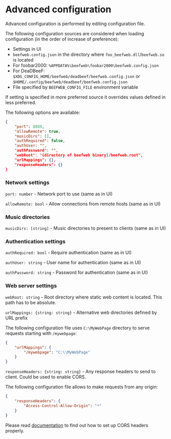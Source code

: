 # Advanced configuration

Advanced configuration is performed by editing configuration file.

The following configuration sources are considered when loading configuration (in the order of increase of preference):

- Settings in UI
- `beefweb.config.json` in the directory where `foo_beefweb.dll`/`beefweb.so` is located
- For foobar2000: `%APPDATA%\beefweb\foobar2000\beefweb.config.json`
- For DeaDBeeF: `$XDG_CONFIG_HOME/beefweb/deadbeef/beefweb.config.json` or `$HOME/.config/beefweb/deadbeef/beefweb.config.json`
- File specified by `BEEFWEB_CONFIG_FILE` environment variable

If setting is specified in more preferred source it overrides values defined in less preferred.

The following options are available:

```json
{
    "port": 8880,
    "allowRemote": true,
    "musicDirs": [],
    "authRequired": false,
    "authUser: "",
    "authPassword": "",
    "webRoot": "{directory of beefweb binary}/beefweb.root",
    "urlMappings": {},
    "responseHeaders": {}
}
```

### Network settings

`port: number` - Network port to use (same as in UI)

`allowRemote: bool` - Allow connections from remote hosts (same as in UI)

### Music directories

`musicDirs: [string]` - Music directories to present to clients (same as in UI)

### Authentication settings

`authRequired: bool` - Require authentication (same as in UI)

`authUser: string` - User name for authentication (same as in UI)

`authPassword: string` - Password for authentication (same as in UI)

### Web server settings

`webRoot: string` - Root directory where static web content is located. This path has to be absolute.

`urlMappings: {string: string}` - Alternative web directories defined by URL prefix

The following configuration file uses `C:\MyWebPage` directory to serve requests starting with `/mywebpage`:

```json
{
    "urlMappings": {
        "/mywebpage": "C:\\MyWebPage"
    }
}
```


`responseHeaders: {string: string}` - Any response headers to send to client. Could be used to enable CORS.

The following configuration file allows to make requests from any origin:

```json
{
    "responseHeaders": {
        "Access-Control-Allow-Origin": "*"
    }
}
```

Please read [documentation](https://developer.mozilla.org/en-US/docs/Web/HTTP/CORS) to find out how to set up CORS headers properly.
